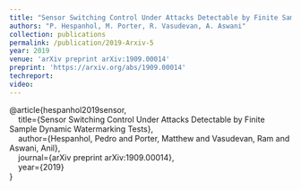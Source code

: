 ```yaml
---
title: "Sensor Switching Control Under Attacks Detectable by Finite Sample Dynamic Watermarking Tests"
authors: "P. Hespanhol, M. Porter, R. Vasudevan, A. Aswani"
collection: publications
permalink: /publication/2019-Arxiv-5
year: 2019
venue: 'arXiv preprint arXiv:1909.00014'
preprint: 'https://arxiv.org/abs/1909.00014'
techreport:
video:
---
```

<p>@article{hespanhol2019sensor,<br>
&nbsp;&nbsp;&nbsp;&nbsp;title={Sensor Switching Control Under Attacks Detectable by Finite Sample Dynamic Watermarking Tests},<br>
&nbsp;&nbsp;&nbsp;&nbsp;author={Hespanhol, Pedro and Porter, Matthew and Vasudevan, Ram and Aswani, Anil},<br>
&nbsp;&nbsp;&nbsp;&nbsp;journal={arXiv preprint arXiv:1909.00014},<br>
&nbsp;&nbsp;&nbsp;&nbsp;year={2019}<br>
}
</p>
